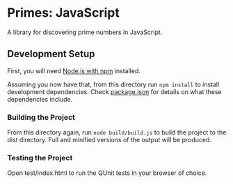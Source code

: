 # Primes: JavaScript
A library for discovering prime numbers in JavaScript.

## Development Setup
First, you will need [Node.js with npm](https://nodejs.org) installed.

Assuming you now have that, from this directory run `npm install` to install development dependencies. Check [package.json](./package.json) for details on what these dependencies include.

### Building the Project
From this directory again, run `node build/build.js` to build the project to the dist directory. Full and minified versions of the output will be produced.

### Testing the Project
Open test/index.html to run the QUnit tests in your browser of choice.